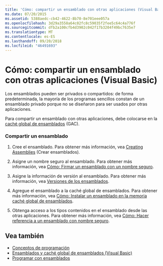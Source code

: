 ```yaml
---
title: 'Cómo: compartir un ensamblado con otras aplicaciones (Visual Basic)'
ms.date: 07/20/2015
ms.assetid: 5388aedc-cb42-4622-8b70-8e701eee057a
ms.openlocfilehash: 3d29a3558a64c02fc8c59035f2fee5c64c4a776f
ms.sourcegitcommit: dfb2a100cfb4d3902c042f17b3204f49bc7635e7
ms.translationtype: MT
ms.contentlocale: es-ES
ms.lasthandoff: 09/20/2018
ms.locfileid: "46491693"
---
```

# <a name="how-to-share-an-assembly-with-other-applications-visual-basic"></a>Cómo: compartir un ensamblado con otras aplicaciones (Visual Basic)
Los ensamblados pueden ser privados o compartidos: de forma predeterminada, la mayoría de los programas sencillos constan de un ensamblado privado porque no se diseñaron para ser usados por otras aplicaciones.  
  
 Para compartir un ensamblado con otras aplicaciones, debe colocarse en la [caché global de ensamblados](../../../../framework/app-domains/gac.md) (GAC).  
  
### <a name="sharing-an-assembly"></a>Compartir un ensamblado  
  
1.  Cree el ensamblado. Para obtener más información, vea [Creating Assemblies](../../../../framework/app-domains/create-assemblies.md) (Crear ensamblados).  
  
2.  Asigne un nombre seguro al ensamblado. Para obtener más información, vea [Cómo: Firmar un ensamblado con un nombre seguro](../../../../framework/app-domains/how-to-sign-an-assembly-with-a-strong-name.md).  
  
3.  Asigne la información de versión al ensamblado. Para obtener más información, vea [Versiones de los ensamblados](../../../../framework/app-domains/assembly-versioning.md).  
  
4.  Agregue el ensamblado a la caché global de ensamblados. Para obtener más información, vea [Cómo: Instalar un ensamblado en la memoria caché global de ensamblados](../../../../framework/app-domains/how-to-install-an-assembly-into-the-gac.md).  
  
5.  Obtenga acceso a los tipos contenidos en el ensamblado desde las otras aplicaciones. Para obtener más información, vea [Cómo: Hacer referencia a un ensamblado con nombre seguro](../../../../framework/app-domains/how-to-reference-a-strong-named-assembly.md).  
  
## <a name="see-also"></a>Vea también

- [Conceptos de programación](../../../../visual-basic/programming-guide/concepts/index.md)
- [Ensamblados y caché global de ensamblados (Visual Basic)](../../../../visual-basic/programming-guide/concepts/assemblies-gac/index.md)  
- [Programar con ensamblados](../../../../framework/app-domains/programming-with-assemblies.md)
